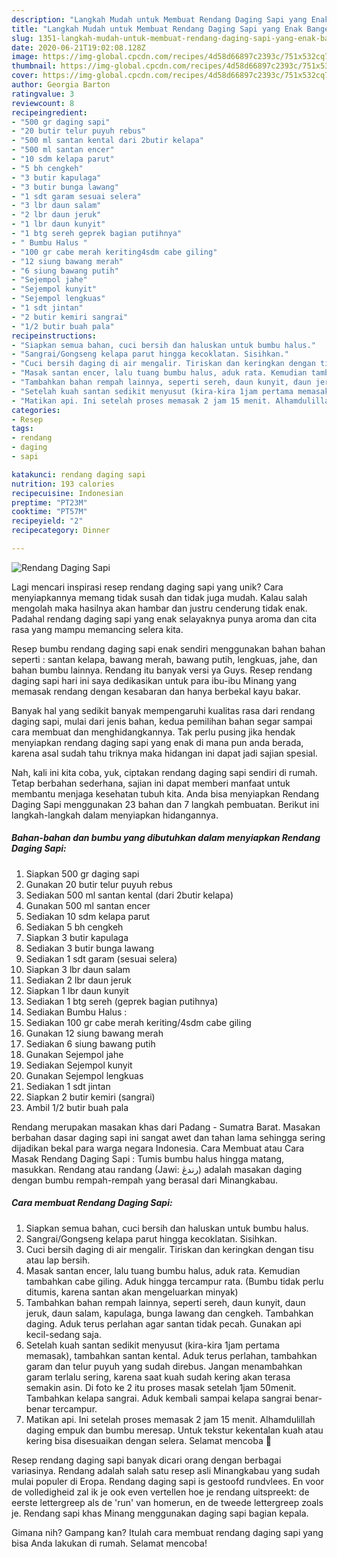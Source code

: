 ```yaml
---
description: "Langkah Mudah untuk Membuat Rendang Daging Sapi yang Enak Banget"
title: "Langkah Mudah untuk Membuat Rendang Daging Sapi yang Enak Banget"
slug: 1351-langkah-mudah-untuk-membuat-rendang-daging-sapi-yang-enak-banget
date: 2020-06-21T19:02:08.128Z
image: https://img-global.cpcdn.com/recipes/4d58d66897c2393c/751x532cq70/rendang-daging-sapi-foto-resep-utama.jpg
thumbnail: https://img-global.cpcdn.com/recipes/4d58d66897c2393c/751x532cq70/rendang-daging-sapi-foto-resep-utama.jpg
cover: https://img-global.cpcdn.com/recipes/4d58d66897c2393c/751x532cq70/rendang-daging-sapi-foto-resep-utama.jpg
author: Georgia Barton
ratingvalue: 3
reviewcount: 8
recipeingredient:
- "500 gr daging sapi"
- "20 butir telur puyuh rebus"
- "500 ml santan kental dari 2butir kelapa"
- "500 ml santan encer"
- "10 sdm kelapa parut"
- "5 bh cengkeh"
- "3 butir kapulaga"
- "3 butir bunga lawang"
- "1 sdt garam sesuai selera"
- "3 lbr daun salam"
- "2 lbr daun jeruk"
- "1 lbr daun kunyit"
- "1 btg sereh geprek bagian putihnya"
- " Bumbu Halus "
- "100 gr cabe merah keriting4sdm cabe giling"
- "12 siung bawang merah"
- "6 siung bawang putih"
- "Sejempol jahe"
- "Sejempol kunyit"
- "Sejempol lengkuas"
- "1 sdt jintan"
- "2 butir kemiri sangrai"
- "1/2 butir buah pala"
recipeinstructions:
- "Siapkan semua bahan, cuci bersih dan haluskan untuk bumbu halus."
- "Sangrai/Gongseng kelapa parut hingga kecoklatan. Sisihkan."
- "Cuci bersih daging di air mengalir. Tiriskan dan keringkan dengan tisu atau lap bersih."
- "Masak santan encer, lalu tuang bumbu halus, aduk rata. Kemudian tambahkan cabe giling. Aduk hingga tercampur rata. (Bumbu tidak perlu ditumis, karena santan akan mengeluarkan minyak)"
- "Tambahkan bahan rempah lainnya, seperti sereh, daun kunyit, daun jeruk, daun salam, kapulaga, bunga lawang dan cengkeh. Tambahkan daging. Aduk terus perlahan agar santan tidak pecah. Gunakan api kecil-sedang saja."
- "Setelah kuah santan sedikit menyusut (kira-kira 1jam pertama memasak), tambahkan santan kental. Aduk terus perlahan, tambahkan garam dan telur puyuh yang sudah direbus. Jangan menambahkan garam terlalu sering, karena saat kuah sudah kering akan terasa semakin asin. Di foto ke 2 itu proses masak setelah 1jam 50menit. Tambahkan kelapa sangrai. Aduk kembali sampai kelapa sangrai benar-benar tercampur."
- "Matikan api. Ini setelah proses memasak 2 jam 15 menit. Alhamdulillah daging empuk dan bumbu meresap. Untuk tekstur kekentalan kuah atau kering bisa disesuaikan dengan selera. Selamat mencoba 🥰"
categories:
- Resep
tags:
- rendang
- daging
- sapi

katakunci: rendang daging sapi 
nutrition: 193 calories
recipecuisine: Indonesian
preptime: "PT23M"
cooktime: "PT57M"
recipeyield: "2"
recipecategory: Dinner

---
```



![Rendang Daging Sapi](https://img-global.cpcdn.com/recipes/4d58d66897c2393c/751x532cq70/rendang-daging-sapi-foto-resep-utama.jpg)

Lagi mencari inspirasi resep rendang daging sapi yang unik? Cara menyiapkannya memang tidak susah dan tidak juga mudah. Kalau salah mengolah maka hasilnya akan hambar dan justru cenderung tidak enak. Padahal rendang daging sapi yang enak selayaknya punya aroma dan cita rasa yang mampu memancing selera kita.

Resep bumbu rendang daging sapi enak sendiri menggunakan bahan bahan seperti : santan kelapa, bawang merah, bawang putih, lengkuas, jahe, dan bahan bumbu lainnya. Rendang itu banyak versi ya Guys. Resep rendang daging sapi hari ini saya dedikasikan untuk para ibu-ibu Minang yang memasak rendang dengan kesabaran dan hanya berbekal kayu bakar.

Banyak hal yang sedikit banyak mempengaruhi kualitas rasa dari rendang daging sapi, mulai dari jenis bahan, kedua pemilihan bahan segar sampai cara membuat dan menghidangkannya. Tak perlu pusing jika hendak menyiapkan rendang daging sapi yang enak di mana pun anda berada, karena asal sudah tahu triknya maka hidangan ini dapat jadi sajian spesial.


Nah, kali ini kita coba, yuk, ciptakan rendang daging sapi sendiri di rumah. Tetap berbahan sederhana, sajian ini dapat memberi manfaat untuk membantu menjaga kesehatan tubuh kita. Anda bisa menyiapkan Rendang Daging Sapi menggunakan 23 bahan dan 7 langkah pembuatan. Berikut ini langkah-langkah dalam menyiapkan hidangannya.

<!--inarticleads1-->

##### Bahan-bahan dan bumbu yang dibutuhkan dalam menyiapkan Rendang Daging Sapi:

1. Siapkan 500 gr daging sapi
1. Gunakan 20 butir telur puyuh rebus
1. Sediakan 500 ml santan kental (dari 2butir kelapa)
1. Gunakan 500 ml santan encer
1. Sediakan 10 sdm kelapa parut
1. Sediakan 5 bh cengkeh
1. Siapkan 3 butir kapulaga
1. Sediakan 3 butir bunga lawang
1. Sediakan 1 sdt garam (sesuai selera)
1. Siapkan 3 lbr daun salam
1. Sediakan 2 lbr daun jeruk
1. Siapkan 1 lbr daun kunyit
1. Sediakan 1 btg sereh (geprek bagian putihnya)
1. Sediakan  Bumbu Halus :
1. Sediakan 100 gr cabe merah keriting/4sdm cabe giling
1. Gunakan 12 siung bawang merah
1. Sediakan 6 siung bawang putih
1. Gunakan Sejempol jahe
1. Sediakan Sejempol kunyit
1. Gunakan Sejempol lengkuas
1. Sediakan 1 sdt jintan
1. Siapkan 2 butir kemiri (sangrai)
1. Ambil 1/2 butir buah pala


Rendang merupakan masakan khas dari Padang - Sumatra Barat. Masakan berbahan dasar daging sapi ini sangat awet dan tahan lama sehingga sering dijadikan bekal para warga negara Indonesia. Cara Membuat atau Cara Masak Rendang Daging Sapi : Tumis bumbu halus hingga matang, masukkan. Rendang atau randang (Jawi: رندڠ) adalah masakan daging dengan bumbu rempah-rempah yang berasal dari Minangkabau. 

<!--inarticleads2-->

##### Cara membuat Rendang Daging Sapi:

1. Siapkan semua bahan, cuci bersih dan haluskan untuk bumbu halus.
1. Sangrai/Gongseng kelapa parut hingga kecoklatan. Sisihkan.
1. Cuci bersih daging di air mengalir. Tiriskan dan keringkan dengan tisu atau lap bersih.
1. Masak santan encer, lalu tuang bumbu halus, aduk rata. Kemudian tambahkan cabe giling. Aduk hingga tercampur rata. (Bumbu tidak perlu ditumis, karena santan akan mengeluarkan minyak)
1. Tambahkan bahan rempah lainnya, seperti sereh, daun kunyit, daun jeruk, daun salam, kapulaga, bunga lawang dan cengkeh. Tambahkan daging. Aduk terus perlahan agar santan tidak pecah. Gunakan api kecil-sedang saja.
1. Setelah kuah santan sedikit menyusut (kira-kira 1jam pertama memasak), tambahkan santan kental. Aduk terus perlahan, tambahkan garam dan telur puyuh yang sudah direbus. Jangan menambahkan garam terlalu sering, karena saat kuah sudah kering akan terasa semakin asin. Di foto ke 2 itu proses masak setelah 1jam 50menit. Tambahkan kelapa sangrai. Aduk kembali sampai kelapa sangrai benar-benar tercampur.
1. Matikan api. Ini setelah proses memasak 2 jam 15 menit. Alhamdulillah daging empuk dan bumbu meresap. Untuk tekstur kekentalan kuah atau kering bisa disesuaikan dengan selera. Selamat mencoba 🥰


Resep rendang daging sapi banyak dicari orang dengan berbagai variasinya. Rendang adalah salah satu resep asli Minangkabau yang sudah mulai populer di Eropa. Rendang daging sapi is gestoofd rundvlees. En voor de volledigheid zal ik je ook even vertellen hoe je rendang uitspreekt: de eerste lettergreep als de &#39;run&#39; van homerun, en de tweede lettergreep zoals je. Rendang sapi khas Minang menggunakan daging sapi bagian kepala. 

Gimana nih? Gampang kan? Itulah cara membuat rendang daging sapi yang bisa Anda lakukan di rumah. Selamat mencoba!
